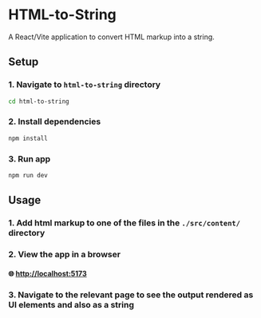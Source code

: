# HTML-to-String

A React/Vite application to convert HTML markup into a string.

## Setup
### 1. Navigate to ``html-to-string`` directory
  ```bash
  cd html-to-string
  ```
### 2. Install dependencies
  ```bash
  npm install
  ```
### 3. Run app
  ```bash
  npm run dev
  ```


## Usage
### 1. Add html markup to one of the files in the ``./src/content/`` directory
### 2. View the app in a browser
  #### 🌐 [http://localhost:5173](http://localhost:5173)
### 3. Navigate to the relevant page to see the output rendered as UI elements and also as a string
